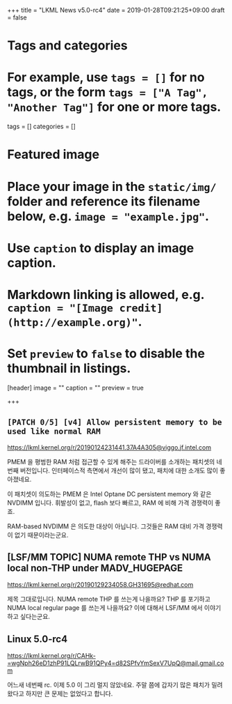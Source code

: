 +++
title = "LKML News v5.0-rc4"
date = 2019-01-28T09:21:25+09:00
draft = false

# Tags and categories
# For example, use `tags = []` for no tags, or the form `tags = ["A Tag", "Another Tag"]` for one or more tags.
tags = []
categories = []

# Featured image
# Place your image in the `static/img/` folder and reference its filename below, e.g. `image = "example.jpg"`.
# Use `caption` to display an image caption.
#   Markdown linking is allowed, e.g. `caption = "[Image credit](http://example.org)"`.
# Set `preview` to `false` to disable the thumbnail in listings.
[header]
image = ""
caption = ""
preview = true

+++

`[PATCH 0/5] [v4] Allow persistent memory to be used like normal RAM`
---------------------------------------------------------------------

https://lkml.kernel.org/r/20190124231441.37A4A305@viggo.jf.intel.com

PMEM 을 평범한 RAM 처럼 접근할 수 있게 해주는 드라이버를 소개하는 패치셋의
네번째 버전입니다.  인터페이스적 측면에서 개선이 많이 됐고, 패치에 대한 소개도
많이 좋아졌네요.

이 패치셋이 의도하는 PMEM 은 Intel Optane DC persistent memory 와 같은 NVDIMM
입니다.  휘발성이 없고, flash 보다 빠르고, RAM 에 비해 가격 경쟁력이 좋죠.

RAM-based NVDIMM 은 의도한 대상이 아닙니다.  그것들은 RAM 대비 가격 경쟁력이
없기 때문이라는군요.


[LSF/MM TOPIC] NUMA remote THP vs NUMA local non-THP under MADV_HUGEPAGE
------------------------------------------------------------------------

https://lkml.kernel.org/r/20190129234058.GH31695@redhat.com

제목 그대로입니다.  NUMA remote THP 를 쓰는게 나을까요?  THP 를 포기하고 NUMA
local regular page 를 쓰는게 나을까요?  이에 대해서 LSF/MM 에서 이야기 하고
싶다는군요.


Linux 5.0-rc4
-------------

https://lkml.kernel.org/r/CAHk-=wgNph26eD1zhP91LQLrwB91QPy4=d82SPfvYmSexV7UpQ@mail.gmail.com

어느새 네번째 rc.  이제 5.0 이 그리 멀지 않았네요.  주말 쯤에 갑자기 많은
패치가 밀려왔다고 하지만 큰 문제는 없었다고 합니다.
